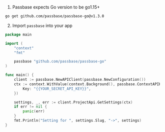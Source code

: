 1. Passbase expects Go version to be go1.15+

```sh
go get github.com/passbase/passbase-go@v1.3.0
```

2. Import `passbase` into your app

```go
package main

import (
	"context"
    "fmt"

	passbase "github.com/passbase/passbase-go"
)

func main() {
	client := passbase.NewAPIClient(passbase.NewConfiguration())
	ctx := context.WithValue(context.Background(), passbase.ContextAPIKey, passbase.APIKey{
		Key: "{{YOUR_SECRET_API_KEY}}",
    })

	settings, _, err := client.ProjectApi.GetSettings(ctx)
	if err != nil {
		panic(err)
	}
	fmt.Println("Setting for ", settings.Slug, "->", settings)
}
```
